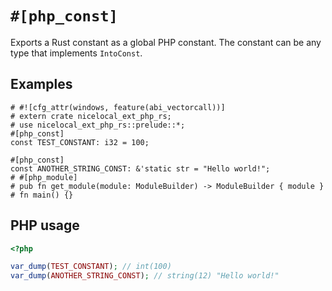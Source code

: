 # `#[php_const]`

Exports a Rust constant as a global PHP constant. The constant can be any type
that implements `IntoConst`.

## Examples

```rust,no_run
# #![cfg_attr(windows, feature(abi_vectorcall))]
# extern crate nicelocal_ext_php_rs;
# use nicelocal_ext_php_rs::prelude::*;
#[php_const]
const TEST_CONSTANT: i32 = 100;

#[php_const]
const ANOTHER_STRING_CONST: &'static str = "Hello world!";
# #[php_module]
# pub fn get_module(module: ModuleBuilder) -> ModuleBuilder { module }
# fn main() {}
```

## PHP usage

```php
<?php

var_dump(TEST_CONSTANT); // int(100)
var_dump(ANOTHER_STRING_CONST); // string(12) "Hello world!"
```

